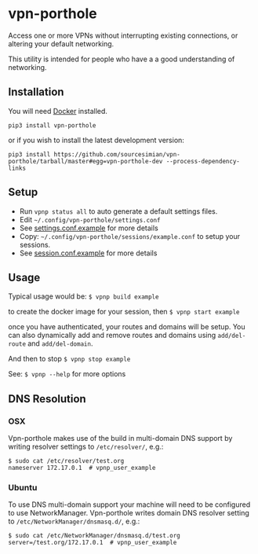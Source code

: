 # vpn-porthole
Access one or more VPNs without interrupting existing connections, or altering your default networking.

<aside class="notice">
This utility is intended for people who have a a good understanding of networking.
</aside>

## Installation
You will need [Docker](https://docs.docker.com/engine/installation/) installed.
```
pip3 install vpn-porthole
```
or if you wish to install the latest development version:
```
pip3 install https://github.com/sourcesimian/vpn-porthole/tarball/master#egg=vpn-porthole-dev --process-dependency-links
```

## Setup
* Run `vpnp status all` to auto generate a default settings files.
* Edit `~/.config/vpn-porthole/settings.conf`
* See [settings.conf.example](/vpnporthole/resources/settings.conf.example) for more details
* Copy: `~/.config/vpn-porthole/sessions/example.conf` to setup your sessions.
* See [session.conf.example](/vpnporthole/resources/session.conf.example) for more details

## Usage
Typical usage would be:
```$ vpnp build example```

to create the docker image for your session, then
```$ vpnp start example```

once you have authenticated, your routes and domains will be setup. You can also dynamically add and
remove routes and domains using `add/del-route` and `add/del-domain`.

And then to stop
```$ vpnp stop example```

See:
```$ vpnp --help```
for more options

## DNS Resolution
### OSX
Vpn-porthole makes use of the build in multi-domain DNS support by writing resolver settings to
 `/etc/resolver/`, e.g.:

```
$ sudo cat /etc/resolver/test.org
nameserver 172.17.0.1  # vpnp_user_example
```

### Ubuntu
To use DNS multi-domain support your machine will need to be configured to use NetworkManager.
Vpn-porthole writes domain DNS resolver setting to `/etc/NetworkManager/dnsmasq.d/`, e.g.:

```
$ sudo cat /etc/NetworkManager/dnsmasq.d/test.org
server=/test.org/172.17.0.1  # vpnp_user_example
```
